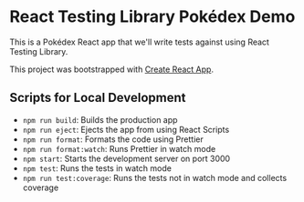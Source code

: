 # React Testing Library Pokédex Demo

This is a Pokédex React app that we'll write tests against using React Testing Library.

This project was bootstrapped with [Create React App](https://github.com/facebook/create-react-app).

## Scripts for Local Development

- `npm run build`: Builds the production app
- `npm run eject`: Ejects the app from using React Scripts
- `npm run format`: Formats the code using Prettier
- `npm run format:watch`: Runs Prettier in watch mode
- `npm start`: Starts the development server on port 3000
- `npm test`: Runs the tests in watch mode
- `npm run test:coverage`: Runs the tests not in watch mode and collects coverage
